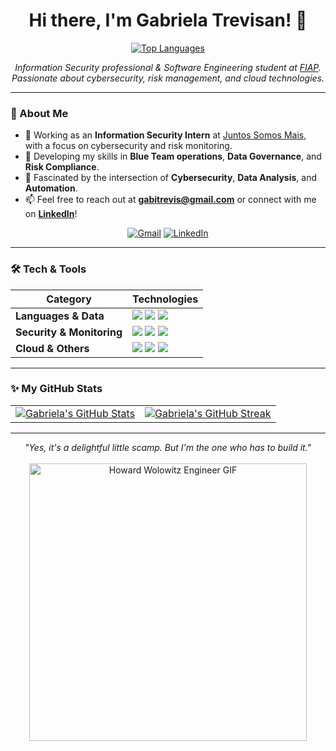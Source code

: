 <div align="center">

# Hi there, I'm Gabriela Trevisan! 👋

<a href="https://github.com/gabitrevisan">
  <img src="https://github-readme-stats.vercel.app/api/top-langs/?username=gabitrevisan&layout=compact&langs_count=7&theme=rose_pine" alt="Top Languages"/>
</a>

<p align="center">
  <em>Information Security professional & Software Engineering student at <a href="https://www.fiap.com.br/" target="_blank">FIAP</a>.</em>
  <br />
  <em>Passionate about cybersecurity, risk management, and cloud technologies.</em>
</p>

</div>

---

### 🌸 About Me

- 🔭 Working as an **Information Security Intern** at [Juntos Somos Mais](https://www.juntossomosmais.com.br/), with a focus on cybersecurity and risk monitoring.
- 🌱 Developing my skills in **Blue Team operations**, **Data Governance**, and **Risk Compliance**.
- 🤔 Fascinated by the intersection of **Cybersecurity**, **Data Analysis**, and **Automation**.
- 📫 Feel free to reach out at **gabitrevis@gmail.com** or connect with me on **[LinkedIn](https://www.linkedin.com/in/gabriela-trevisan-silva/)**!

<p align="center">
  <a href="mailto:gabitrevis@gmail.com"><img src="https://img.shields.io/badge/Gmail-FFC0CB?style=for-the-badge&logo=gmail&logoColor=black" alt="Gmail"/></a>
  <a href="https://www.linkedin.com/in/gabriela-trevisan-silva/"><img src="https://img.shields.io/badge/LinkedIn-FFC0CB?style=for-the-badge&logo=linkedin&logoColor=black" alt="LinkedIn"/></a>
</p>

---

### 🛠️ Tech & Tools

<div align="center">

| Category                 | Technologies                                                                                                                                                                                                                                                             |
| ------------------------ | ------------------------------------------------------------------------------------------------------------------------------------------------------------------------------------------------------------------------------------------------------------------------ |
| **Languages & Data** | <img src="https://img.shields.io/badge/Python-FFC0CB?style=for-the-badge&logo=python" /> <img src="https://img.shields.io/badge/Java-FFC0CB?style=for-the-badge&logo=openjdk" /> <img src="https://img.shields.io/badge/SQL-FFC0CB?style=for-the-badge&logo=mysql" />        |
| **Security & Monitoring**| <img src="https://img.shields.io/badge/SIEM-FFC0CB?style=for-the-badge" /> <img src="https://img.shields.io/badge/Akamai-FFC0CB?style=for-the-badge&logo=akamai" /> <img src="https://img.shields.io/badge/KnowBe4-FFC0CB?style=for-the-badge" />                            |
| **Cloud & Others** | <img src="https://img.shields.io/badge/AWS-FFC0CB?style=for-the-badge&logo=amazon-aws" /> <img src="https://img.shields.io/badge/Git-FFC0CB?style=for-the-badge&logo=git" /> <img src="https://img.shields.io/badge/Office_Suite-FFC0CB?style=for-the-badge&logo=microsoft-office" /> |

</div>

---

### ✨ My GitHub Stats

<div align="center">
  <table>
    <tr>
      <td>
        <a href="https://github.com/gabitrevisan">
          <img src="https://github-readme-stats.vercel.app/api?username=gabitrevisan&show_icons=true&theme=rose_pine&include_all_commits=true&count_private=true" alt="Gabriela's GitHub Stats"/>
        </a>
      </td>
      <td>
        <a href="https://github.com/gabitrevisan">
          <img src="https://streak-stats.demolab.com/?user=gabitrevisan&theme=rose_pine" alt="Gabriela's GitHub Streak"/>
        </a>
      </td>
    </tr>
  </table>
</div>

---

<p align="center">
  <i>"Yes, it's a delightful little scamp. But I'm the one who has to build it."</i>
  <br>
  <br>
  <img src="https://media0.giphy.com/media/v1.Y2lkPTc5MGI3NjExNnNkdGswdGg2Y2kxM2FuemZqYnk1YmI3czI0OGMzNXM3aTM1MXFlYyZlcD12MV9pbnRlcm5hbF9naWZfYnlfaWQmY3Q9Zw/TvTR3wEyyqJpK/giphy.gif" alt="Howard Wolowitz Engineer GIF" width="444"/>
</p>
